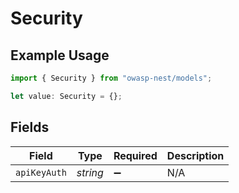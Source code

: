# Security

## Example Usage

```typescript
import { Security } from "owasp-nest/models";

let value: Security = {};
```

## Fields

| Field              | Type               | Required           | Description        |
| ------------------ | ------------------ | ------------------ | ------------------ |
| `apiKeyAuth`       | *string*           | :heavy_minus_sign: | N/A                |